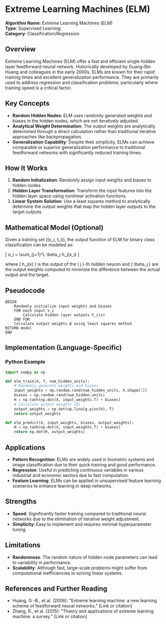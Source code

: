 # Extreme Learning Machines (ELM)

**Algorithm Name**: Extreme Learning Machines (ELM)  
**Type**: Supervised Learning  
**Category**: Classification/Regression

## Overview

Extreme Learning Machines (ELM) offer a fast and efficient single-hidden layer feedforward neural network. Historically developed by Guang-Bin Huang and colleagues in the early 2000s, ELMs are known for their rapid training times and excellent generalization performance. They are primarily used to address regression and classification problems, particularly where training speed is a critical factor.

## Key Concepts

- **Random Hidden Nodes**: ELM uses randomly generated weights and biases in the hidden nodes, which are not iteratively adjusted.
- **Analytical Weight Determination**: The output weights are analytically determined through a direct calculation rather than traditional iterative approaches like backpropagation.
- **Generalization Capability**: Despite their simplicity, ELMs can achieve comparable or superior generalization performance to traditional feedforward networks with significantly reduced training times.

## How It Works

1. **Random Initialization**: Randomly assign input weights and biases to hidden nodes.
2. **Hidden Layer Transformation**: Transform the input features into the hidden layer space using nonlinear activation functions.
3. **Linear System Solution**: Use a least squares method to analytically determine the output weights that map the hidden layer outputs to the target outputs.

## Mathematical Model (Optional)

Given a training set \((x_i, t_i)\), the output function of ELM for binary class classification can be modeled as:

\[ o_i = \sum_{j=1}^L \beta_j h_j(x_i) \]

where \( h_j(x) \) is the output of the \( j \)-th hidden neuron and \( \beta_j \) are the output weights computed to minimize the difference between the actual output and the target.

## Pseudocode

```plaintext
BEGIN
    Randomly initialize input weights and biases
    FOR each input x_i
        Calculate hidden layer outputs h_i(x)
    END FOR
    Calculate output weights β using least squares method
RETURN model
END
```

## Implementation (Language-Specific)

### Python Example

```python
import numpy as np

def elm_train(X, T, num_hidden_units):
    # Randomly generate weights and biases
    input_weights = np.random.rand(num_hidden_units, X.shape[1])
    biases = np.random.rand(num_hidden_units)
    H = np.tanh(np.dot(X, input_weights.T) + biases)
    # Calculate output weights (β)
    output_weights = np.dot(np.linalg.pinv(H), T)
    return output_weights

def elm_predict(X, input_weights, biases, output_weights):
    H = np.tanh(np.dot(X, input_weights.T) + biases)
    return np.dot(H, output_weights)
```

## Applications

- **Pattern Recognition**: ELMs are widely used in biometric systems and image classification due to their quick training and good performance.
- **Regression**: Useful in predicting continuous variables in various industrial and economic sectors due to fast computation.
- **Feature Learning**: ELMs can be applied in unsupervised feature learning scenarios to enhance learning in deep networks.

## Strengths

- **Speed**: Significantly faster training compared to traditional neural networks due to the elimination of iterative weight adjustment.
- **Simplicity**: Easy to implement and requires minimal hyperparameter tuning.

## Limitations

- **Randomness**: The random nature of hidden node parameters can lead to variability in performance.
- **Scalability**: Although fast, large-scale problems might suffer from computational inefficiencies in solving linear systems.

## References and Further Reading

- Huang, G.-B., et al. (2006): "Extreme learning machine: a new learning scheme of feedforward neural networks." [Link or citation]
- Zhang, R., et al. (2015): "Theory and applications of extreme learning machine: a survey." [Link or citation]
```
